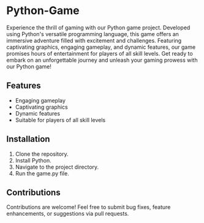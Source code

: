 # Python-Game

Experience the thrill of gaming with our Python game project. Developed using Python's versatile programming language, this game offers an immersive adventure filled with excitement and challenges. Featuring captivating graphics, engaging gameplay, and dynamic features, our game promises hours of entertainment for players of all skill levels. Get ready to embark on an unforgettable journey and unleash your gaming prowess with our Python game!

## Features

- Engaging gameplay
- Captivating graphics
- Dynamic features
- Suitable for players of all skill levels

## Installation

1. Clone the repository.
2. Install Python.
3. Navigate to the project directory.
4. Run the game.py file.



## Contributions

Contributions are welcome! Feel free to submit bug fixes, feature enhancements, or suggestions via pull requests.

